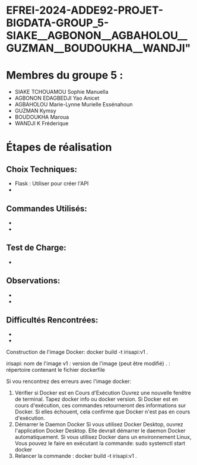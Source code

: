 # EFREI-2024-ADDE92-PROJET-BIGDATA-GROUP_5-SIAKE__AGBONON__AGBAHOLOU__GUZMAN__BOUDOUKHA__WANDJI"

# Membres du groupe 5 :
- SIAKE TCHOUAMOU Sophie Manuella
- AGBONON EDAGBEDJI Yao Anicet
- AGBAHOLOU Marie-Lynne Murielle Essénahoun
- GUZMAN Kymsy
- BOUDOUKHA Maroua
- WANDJI K Fréderique

# Étapes de réalisation

## Choix Techniques:
- Flask : Utiliser pour créer l'API
- 

## Commandes Utilisés:
- 
- 

## Test de Charge:
- 

## Observations:
- 
- 

## Difficultés Rencontrées:
- 
- 


Construction de l'image Docker: 
docker build -t irisapi:v1 .

irisapi: nom de l'image
v1 : version de l'image (peut être modifié)
. : répertoire contenant le fichier dockerfile

Si vou rencontrez des erreurs avec l'image docker:
1. Vérifier si Docker est en Cours d'Exécution
Ouvrez une nouvelle fenêtre de terminal.
Tapez docker info ou docker version. Si Docker est en cours d'exécution, ces commandes retourneront des informations sur Docker. Si elles échouent, cela confirme que Docker n'est pas en cours d'exécution.
2. Démarrer le Daemon Docker
Si vous utilisez Docker Desktop, ouvrez l'application Docker Desktop. Elle devrait démarrer le daemon Docker automatiquement.
Si vous utilisez Docker dans un environnement Linux, Vous pouvez le faire en exécutant la commande: sudo systemctl start docker
3. Relancer la commande : docker build -t irisapi:v1 .